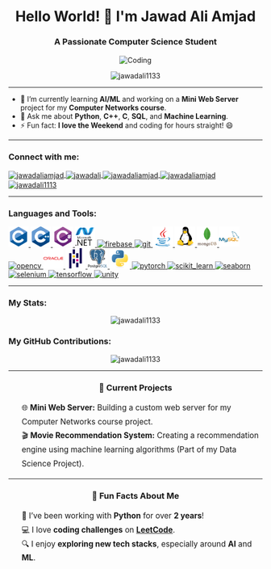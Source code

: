 <h1 align="center">Hello World! 👋 I'm Jawad Ali Amjad</h1>
<h3 align="center">A Passionate Computer Science Student</h3>

<p align="center">
  <img align="center" alt="Coding" width="400" src="https://camo.githubusercontent.com/46f764962d012a38e344425d8ac7b2cfb94d7cf21f4fd3a396f70d7bd2ca8f00/68747470733a2f2f6d69726f2e6d656469756d2e636f6d2f6d61782f313336302f312a6e57515f55354e4b45664e6547435466685f322d4d772e676966">
</p>

<p align="center"> 
  <img src="https://komarev.com/ghpvc/?username=jawadali1133&label=Profile%20views&color=0e75b6&style=flat" alt="jawadali1133" />
</p>

---

- 🌱 I’m currently learning **AI/ML** and working on a **Mini Web Server** project for my **Computer Networks course**.
- 💬 Ask me about **Python**, **C++**, **C**, **SQL**, and **Machine Learning**.
- ⚡ Fun fact: **I love the Weekend** and coding for hours straight! 😄

---

<h3 align="left">Connect with me:</h3>
<p align="left">
  <a href="https://twitter.com/jawadaliamjad" target="blank">
    <img align="center" src="https://raw.githubusercontent.com/rahuldkjain/github-profile-readme-generator/master/src/images/icons/Social/twitter.svg" alt="jawadaliamjad" height="30" width="40" />
  </a>
  <a href="https://fb.com/jawadali" target="blank">
    <img align="center" src="https://raw.githubusercontent.com/rahuldkjain/github-profile-readme-generator/master/src/images/icons/Social/facebook.svg" alt="jawadali" height="30" width="40" />
  </a>
  <a href="https://instagram.com/jawadaliamjad" target="blank">
    <img align="center" src="https://raw.githubusercontent.com/rahuldkjain/github-profile-readme-generator/master/src/images/icons/Social/instagram.svg" alt="jawadaliamjad" height="30" width="40" />
  </a>
  <a href="https://www.youtube.com/c/jawadaliamjad" target="blank">
    <img align="center" src="https://raw.githubusercontent.com/rahuldkjain/github-profile-readme-generator/master/src/images/icons/Social/youtube.svg" alt="jawadaliamjad" height="30" width="40" />
  </a>
  <a href="https://www.leetcode.com/jawadali1113" target="blank">
    <img align="center" src="https://raw.githubusercontent.com/rahuldkjain/github-profile-readme-generator/master/src/images/icons/Social/leet-code.svg" alt="jawadali1113" height="30" width="40" />
  </a>
</p>

---

<h3 align="left">Languages and Tools:</h3>
<p align="left"> 
  <a href="https://www.cprogramming.com/" target="_blank" rel="noreferrer">
    <img src="https://raw.githubusercontent.com/devicons/devicon/master/icons/c/c-original.svg" alt="c" width="40" height="40"/>
  </a>
  <a href="https://www.w3schools.com/cpp/" target="_blank" rel="noreferrer">
    <img src="https://raw.githubusercontent.com/devicons/devicon/master/icons/cplusplus/cplusplus-original.svg" alt="cplusplus" width="40" height="40"/>
  </a>
  <a href="https://www.w3schools.com/cs/" target="_blank" rel="noreferrer">
    <img src="https://raw.githubusercontent.com/devicons/devicon/master/icons/csharp/csharp-original.svg" alt="csharp" width="40" height="40"/>
  </a>
  <a href="https://dotnet.microsoft.com/" target="_blank" rel="noreferrer">
    <img src="https://raw.githubusercontent.com/devicons/devicon/master/icons/dot-net/dot-net-original-wordmark.svg" alt="dotnet" width="40" height="40"/>
  </a>
  <a href="https://firebase.google.com/" target="_blank" rel="noreferrer">
    <img src="https://www.vectorlogo.zone/logos/firebase/firebase-icon.svg" alt="firebase" width="40" height="40"/>
  </a>
  <a href="https://git-scm.com/" target="_blank" rel="noreferrer">
    <img src="https://www.vectorlogo.zone/logos/git-scm/git-scm-icon.svg" alt="git" width="40" height="40"/>
  </a>
  <a href="https://www.java.com" target="_blank" rel="noreferrer">
    <img src="https://raw.githubusercontent.com/devicons/devicon/master/icons/java/java-original.svg" alt="java" width="40" height="40"/>
  </a>
  <a href="https://www.linux.org/" target="_blank" rel="noreferrer">
    <img src="https://raw.githubusercontent.com/devicons/devicon/master/icons/linux/linux-original.svg" alt="linux" width="40" height="40"/>
  </a>
  <a href="https://www.mongodb.com/" target="_blank" rel="noreferrer">
    <img src="https://raw.githubusercontent.com/devicons/devicon/master/icons/mongodb/mongodb-original-wordmark.svg" alt="mongodb" width="40" height="40"/>
  </a>
  <a href="https://www.mysql.com/" target="_blank" rel="noreferrer">
    <img src="https://raw.githubusercontent.com/devicons/devicon/master/icons/mysql/mysql-original-wordmark.svg" alt="mysql" width="40" height="40"/>
  </a>
  <a href="https://opencv.org/" target="_blank" rel="noreferrer">
    <img src="https://www.vectorlogo.zone/logos/opencv/opencv-icon.svg" alt="opencv" width="40" height="40"/>
  </a>
  <a href="https://www.oracle.com/" target="_blank" rel="noreferrer">
    <img src="https://raw.githubusercontent.com/devicons/devicon/master/icons/oracle/oracle-original.svg" alt="oracle" width="40" height="40"/>
  </a>
  <a href="https://pandas.pydata.org/" target="_blank" rel="noreferrer">
    <img src="https://raw.githubusercontent.com/devicons/devicon/2ae2a900d2f041da66e950e4d48052658d850630/icons/pandas/pandas-original.svg" alt="pandas" width="40" height="40"/>
  </a>
  <a href="https://www.postgresql.org" target="_blank" rel="noreferrer">
    <img src="https://raw.githubusercontent.com/devicons/devicon/master/icons/postgresql/postgresql-original-wordmark.svg" alt="postgresql" width="40" height="40"/>
  </a>
  <a href="https://www.python.org" target="_blank" rel="noreferrer">
    <img src="https://raw.githubusercontent.com/devicons/devicon/master/icons/python/python-original.svg" alt="python" width="40" height="40"/>
  </a>
  <a href="https://pytorch.org/" target="_blank" rel="noreferrer">
    <img src="https://www.vectorlogo.zone/logos/pytorch/pytorch-icon.svg" alt="pytorch" width="40" height="40"/>
  </a>
  <a href="https://scikit-learn.org/" target="_blank" rel="noreferrer">
    <img src="https://upload.wikimedia.org/wikipedia/commons/0/05/Scikit_learn_logo_small.svg" alt="scikit_learn" width="40" height="40"/>
  </a>
  <a href="https://seaborn.pydata.org/" target="_blank" rel="noreferrer">
    <img src="https://seaborn.pydata.org/_images/logo-mark-lightbg.svg" alt="seaborn" width="40" height="40"/>
  </a>
  <a href="https://www.selenium.dev" target="_blank" rel="noreferrer">
    <img src="https://raw.githubusercontent.com/detain/svg-logos/780f25886640cef088af994181646db2f6b1a3f8/svg/selenium-logo.svg" alt="selenium" width="40" height="40"/>
  </a>
  <a href="https://www.tensorflow.org" target="_blank" rel="noreferrer">
    <img src="https://www.vectorlogo.zone/logos/tensorflow/tensorflow-icon.svg" alt="tensorflow" width="40" height="40"/>
  </a>
  <a href="https://unity.com/" target="_blank" rel="noreferrer">
    <img src="https://www.vectorlogo.zone/logos/unity3d/unity3d-icon.svg" alt="unity" width="40" height="40"/>
  </a>
</p>

---

<h3 align="left">My Stats:</h3>
<p align="center">
  <img src="https://github-readme-stats.vercel.app/api?username=jawadali1133&show_icons=true&locale=en&count_private=true&theme=radical" alt="jawadali1133" />
</p>

<h3 align="left">My GitHub Contributions:</h3>
<p align="center">
  <img src="https://github-readme-streak-stats.herokuapp.com/?user=jawadali1133&theme=radical" alt="jawadali1133" />
</p>

---

<h3 align="center">🎯 Current Projects</h3>
<p align="center">
  <ul style="list-style-type: none; font-size: 1.1em; line-height: 1.8;">
    <li>🌐 <b>Mini Web Server:</b> Building a custom web server for my Computer Networks course project.</li>
    <li>🎬 <b>Movie Recommendation System:</b> Creating a recommendation engine using machine learning algorithms (Part of my Data Science Project).</li>
  </ul>
</p>

---

<h3 align="center">🎉 Fun Facts About Me</h3>
<p align="center">
  <ul style="list-style-type: none; font-size: 1.1em; line-height: 1.8;">
    <li>🐍 I’ve been working with <b>Python</b> for over <b>2 years</b>!</li>
    <li>💻 I love <b>coding challenges</b> on <a href="https://leetcode.com/jawadali1113/" target="_blank"><b>LeetCode</b></a>.</li>
    <li>🔍 I enjoy <b>exploring new tech stacks</b>, especially around <b>AI</b> and <b>ML</b>.</li>
  </ul>
</p>
